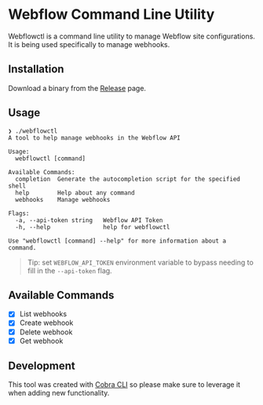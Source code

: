 # Webflow Command Line Utility

Webflowctl is a command line utility to manage Webflow site configurations. It is being used specifically to manage webhooks.

## Installation

Download a binary from the [Release](https://github.com/joinflux/webflowctl/releases) page.

## Usage

```
❯ ./webflowctl
A tool to help manage webhooks in the Webflow API

Usage:
  webflowctl [command]

Available Commands:
  completion  Generate the autocompletion script for the specified shell
  help        Help about any command
  webhooks    Manage webhooks

Flags:
  -a, --api-token string   Webflow API Token
  -h, --help               help for webflowctl

Use "webflowctl [command] --help" for more information about a command.
```

> Tip: set `WEBFLOW_API_TOKEN` environment variable to bypass needing to fill in the `--api-token` flag.

## Available Commands

- [x] List webhooks
- [x] Create webhook
- [x] Delete webhook
- [x] Get webhook

## Development

This tool was created with [Cobra CLI](https://cobra.dev/) so please make sure to leverage it when adding new functionality.
